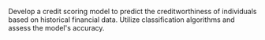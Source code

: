 Develop a credit scoring model to predict the creditworthiness of individuals based on historical financial data. Utilize classification algorithms and assess the model's accuracy.
